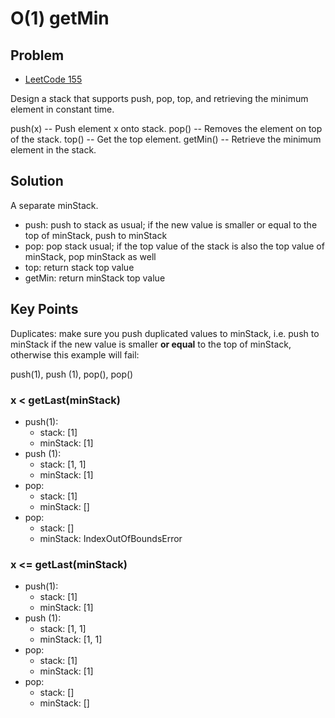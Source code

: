 O(1) getMin
===


Problem
-------

* [LeetCode 155](https://oj.leetcode.com/problems/min-stack/)


Design a stack that supports push, pop, top, and retrieving the minimum element in constant time.

push(x) -- Push element x onto stack.
pop() -- Removes the element on top of the stack.
top() -- Get the top element.
getMin() -- Retrieve the minimum element in the stack.



Solution
--------

A separate minStack.

* push: push to stack as usual; if the new value is smaller or equal to the top of minStack, push to minStack
* pop: pop stack usual; if the top value of the stack is also the top value of minStack, pop minStack as well
* top: return stack top value
* getMin: return minStack top value

Key Points
----------

Duplicates: make sure you push duplicated values to minStack, i.e. push to minStack if the new value is smaller **or equal** to the top of minStack, otherwise this example will fail:


push(1), push (1), pop(), pop()

### x < getLast(minStack)

* push(1):
    * stack: [1]
    * minStack: [1]
* push (1):
    * stack: [1, 1]
    * minStack: [1]
* pop:
    * stack: [1]
    * minStack: []
* pop:
    * stack: []
    * minStack: IndexOutOfBoundsError

### x <= getLast(minStack)

* push(1):
    * stack: [1]
    * minStack: [1]
* push (1):
    * stack: [1, 1]
    * minStack: [1, 1]
* pop:
    * stack: [1]
    * minStack: [1]
* pop:
    * stack: []
    * minStack: []

